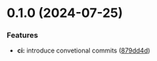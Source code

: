 # 0.1.0 (2024-07-25)


### Features

* **ci:** introduce convetional commits ([879dd4d](https://github.com/pentestfactory/Invoke-WorkstationAssessment/commit/879dd4d8c7b5b83ca9c3e9e4a2bcaa1642f0406a))



